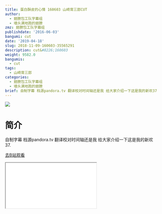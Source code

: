 ```yaml
---
title: 蛋白酥皮的心情 160603 山崎育三郎CUT
author:
  - 翅膀包工队字幕组
  - 墙头满地跑的翅膀
zmz: 翅膀包工队字幕组
publishdate: '2016-06-03'
bangumi: cut
date: '2019-04-18'
slug: 2018-11-09-160603-35565291
description: cut&#8226;160603
weight: 9582.0
bangumis:
  - cut
tags:
  - 山崎育三郎
categories:
  - 翅膀包工队字幕组
  - 墙头满地跑的翅膀
brief: 自制字幕 档源pandora.tv 翻译校对时间轴还是我 给大家介绍一下这是我的新欢37.
---
```

![](https://i.imgur.com/5m7WPwq.jpg)
# 简介  
自制字幕
档源pandora.tv 翻译校对时间轴还是我
给大家介绍一下这是我的新欢37.  

[去B站观看](https://www.bilibili.com/video/av35565291/)
<div class ="resp-container"><iframe class="testiframe" src="//player.bilibili.com/player.html?aid=35565291"", scrolling="no", allowfullscreen="true" > </iframe></div> 
